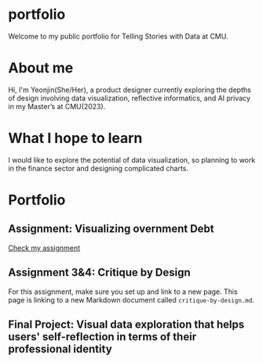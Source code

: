 # portfolio
Welcome to my public portfolio for Telling Stories with Data at CMU. 

# About me 
Hi, I'm Yeonjin(She/Her), a product designer currently exploring the depths of design involving data visualization, reflective informatics, and AI privacy in my Master’s at CMU(2023). 

# What I hope to learn 
I would like to explore the potential of data visualization, so planning to work in the finance sector and designing complicated charts. 

# Portfolio
## Assignment: Visualizing overnment Debt
[Check my assignment](/dataviz2.md)

## Assignment 3&4: Critique by Design
For this assignment, make sure you set up and link to a new page.  This page is linking to a new Markdown document called `critique-by-design.md`. 

## Final Project: Visual data exploration that helps users' self-reflection in terms of their professional identity 
